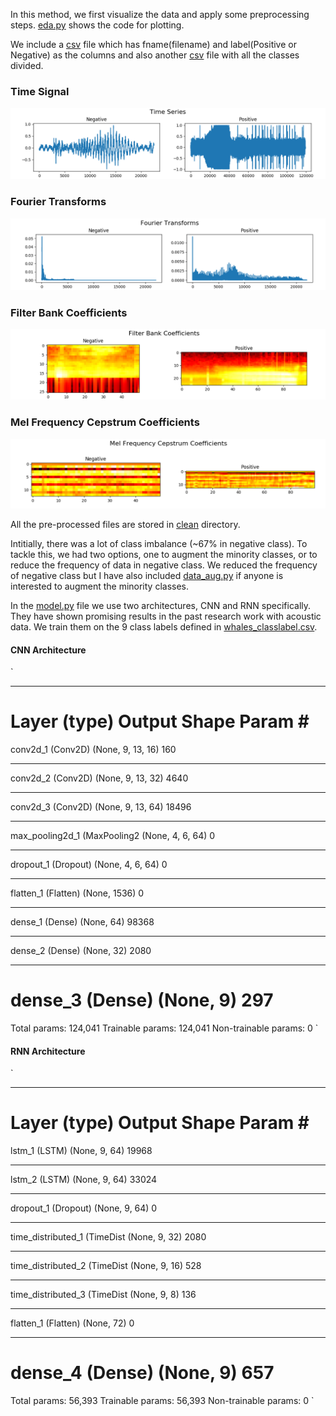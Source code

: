 In this method, we first visualize the data and apply some preprocessing steps.
[eda.py](https://github.com/ZER-0-NE/OrcaCNN-Demo/blob/master/Method_2/eda.py) shows the code for plotting.

We include a [csv](https://github.com/ZER-0-NE/OrcaCNN-Demo/blob/master/Method_2/whales.csv) file which has fname(filename) and label(Positive or Negative) as the columns and also another [csv](https://github.com/ZER-0-NE/OrcaCNN-Demo/blob/master/Method_2/whales_classlabel.csv) file with all the classes divided.

### Time Signal

![signal](assets/1.png)


### Fourier Transforms

![fft](assets/2.png)

### Filter Bank Coefficients

![fbank](assets/3.png)


### Mel Frequency Cepstrum Coefficients

![mel](assets/4.png)

All the pre-processed files are stored in [clean](https://github.com/ZER-0-NE/OrcaCNN-Demo/tree/master/Method_2/clean) directory. 

Intitially, there was a lot of class imbalance (~67% in negative class). To tackle this, we had two options, one to augment the minority classes, or to reduce the frequency of data in negative class. We reduced the frequency of negative class but I have also included [data_aug.py](https://github.com/ZER-0-NE/OrcaCNN-Demo/blob/master/Method_2/data_aug.py) if anyone is interested to augment the minority classes.

In the [model.py](https://github.com/ZER-0-NE/OrcaCNN-Demo/blob/master/Method_2/model.py) file we use two architectures, CNN and RNN specifically. They have shown promising results in the past research work with acoustic data. We train them on the 9 class labels defined in [whales_classlabel.csv](https://github.com/ZER-0-NE/OrcaCNN-Demo/blob/master/Method_2/whales_classlabel.csv). 

#### CNN Architecture

`
_________________________________________________________________
Layer (type)                 Output Shape              Param #   
=================================================================
conv2d_1 (Conv2D)            (None, 9, 13, 16)         160       
_________________________________________________________________
conv2d_2 (Conv2D)            (None, 9, 13, 32)         4640      
_________________________________________________________________
conv2d_3 (Conv2D)            (None, 9, 13, 64)         18496     
_________________________________________________________________
max_pooling2d_1 (MaxPooling2 (None, 4, 6, 64)          0         
_________________________________________________________________
dropout_1 (Dropout)          (None, 4, 6, 64)          0         
_________________________________________________________________
flatten_1 (Flatten)          (None, 1536)              0         
_________________________________________________________________
dense_1 (Dense)              (None, 64)                98368     
_________________________________________________________________
dense_2 (Dense)              (None, 32)                2080      
_________________________________________________________________
dense_3 (Dense)              (None, 9)                 297       
=================================================================
Total params: 124,041
Trainable params: 124,041
Non-trainable params: 0
`


#### RNN Architecture

`
_________________________________________________________________
Layer (type)                 Output Shape              Param #   
=================================================================
lstm_1 (LSTM)                (None, 9, 64)             19968     
_________________________________________________________________
lstm_2 (LSTM)                (None, 9, 64)             33024     
_________________________________________________________________
dropout_1 (Dropout)          (None, 9, 64)             0         
_________________________________________________________________
time_distributed_1 (TimeDist (None, 9, 32)             2080      
_________________________________________________________________
time_distributed_2 (TimeDist (None, 9, 16)             528       
_________________________________________________________________
time_distributed_3 (TimeDist (None, 9, 8)              136       
_________________________________________________________________
flatten_1 (Flatten)          (None, 72)                0         
_________________________________________________________________
dense_4 (Dense)              (None, 9)                 657       
=================================================================
Total params: 56,393
Trainable params: 56,393
Non-trainable params: 0
`
